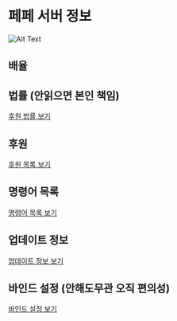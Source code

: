 # 페페 서버 정보
![Alt Text](https://i.imgur.com/bDhleH0.gif)
## 배율

## 법률 (안읽으면 본인 책임)
[후원 법률 보기](https://github.com/krwolf76/pepeserver/blob/master/%EC%84%9C%EB%B2%84%20%EB%B2%95%EB%A5%A0.md)

## 후원
[후원 목록 보기](https://github.com/krwolf76/pepeserver/blob/master/%ED%9B%84%EC%9B%90%20%EB%AA%A9%EB%A1%9D.mdf)

## 명령어 목록
[명령어 목록 보기]()
## 업데이트 정보
[업데이트 정보 보기]()

## 바인드 설정 (안해도무관 오직 편의성)
[바인드 설정 보기]()
